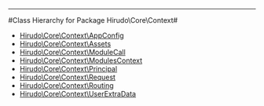 - - -

#Class Hierarchy for Package Hirudo\Core\Context#<ul>
<li><a href="">Hirudo\Core\Context\AppConfig</a></li>
<li><a href="">Hirudo\Core\Context\Assets</a></li>
<li><a href="">Hirudo\Core\Context\ModuleCall</a></li>
<li><a href="">Hirudo\Core\Context\ModulesContext</a></li>
<li><a href="">Hirudo\Core\Context\Principal</a></li>
<li><a href="">Hirudo\Core\Context\Request</a></li>
<li><a href="">Hirudo\Core\Context\Routing</a></li>
<li><a href="">Hirudo\Core\Context\UserExtraData</a></li>
</ul>

